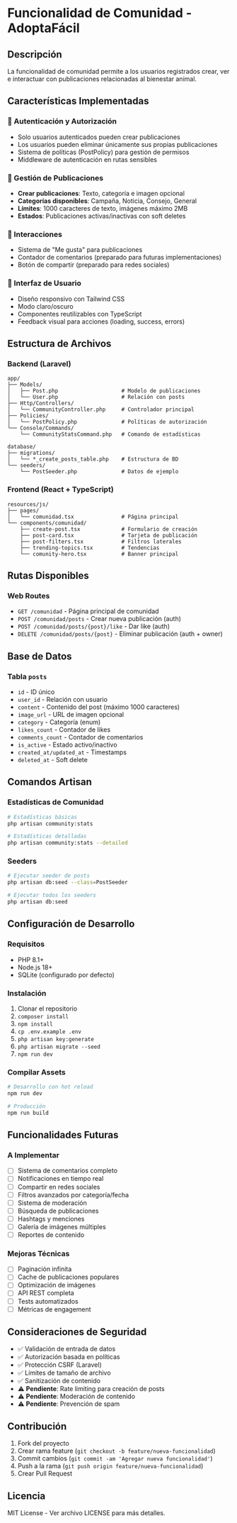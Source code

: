 # Funcionalidad de Comunidad - AdoptaFácil

## Descripción

La funcionalidad de comunidad permite a los usuarios registrados crear, ver e interactuar con publicaciones relacionadas al bienestar animal.

## Características Implementadas

### 🔐 Autenticación y Autorización

- Solo usuarios autenticados pueden crear publicaciones
- Los usuarios pueden eliminar únicamente sus propias publicaciones
- Sistema de políticas (PostPolicy) para gestión de permisos
- Middleware de autenticación en rutas sensibles

### 📝 Gestión de Publicaciones

- **Crear publicaciones**: Texto, categoría e imagen opcional
- **Categorías disponibles**: Campaña, Noticia, Consejo, General
- **Límites**: 1000 caracteres de texto, imágenes máximo 2MB
- **Estados**: Publicaciones activas/inactivas con soft deletes

### 💖 Interacciones

- Sistema de "Me gusta" para publicaciones
- Contador de comentarios (preparado para futuras implementaciones)
- Botón de compartir (preparado para redes sociales)

### 🎨 Interfaz de Usuario

- Diseño responsivo con Tailwind CSS
- Modo claro/oscuro
- Componentes reutilizables con TypeScript
- Feedback visual para acciones (loading, success, errors)

## Estructura de Archivos

### Backend (Laravel)

```
app/
├── Models/
│   ├── Post.php                    # Modelo de publicaciones
│   └── User.php                    # Relación con posts
├── Http/Controllers/
│   └── CommunityController.php     # Controlador principal
├── Policies/
│   └── PostPolicy.php              # Políticas de autorización
└── Console/Commands/
    └── CommunityStatsCommand.php   # Comando de estadísticas

database/
├── migrations/
│   └── *_create_posts_table.php    # Estructura de BD
└── seeders/
    └── PostSeeder.php              # Datos de ejemplo
```

### Frontend (React + TypeScript)

```
resources/js/
├── pages/
│   └── comunidad.tsx               # Página principal
└── components/comunidad/
    ├── create-post.tsx             # Formulario de creación
    ├── post-card.tsx               # Tarjeta de publicación
    ├── post-filters.tsx            # Filtros laterales
    ├── trending-topics.tsx         # Tendencias
    └── comunity-hero.tsx           # Banner principal
```

## Rutas Disponibles

### Web Routes

- `GET /comunidad` - Página principal de comunidad
- `POST /comunidad/posts` - Crear nueva publicación (auth)
- `POST /comunidad/posts/{post}/like` - Dar like (auth)
- `DELETE /comunidad/posts/{post}` - Eliminar publicación (auth + owner)

## Base de Datos

### Tabla `posts`

- `id` - ID único
- `user_id` - Relación con usuario
- `content` - Contenido del post (máximo 1000 caracteres)
- `image_url` - URL de imagen opcional
- `category` - Categoría (enum)
- `likes_count` - Contador de likes
- `comments_count` - Contador de comentarios
- `is_active` - Estado activo/inactivo
- `created_at/updated_at` - Timestamps
- `deleted_at` - Soft delete

## Comandos Artisan

### Estadísticas de Comunidad

```bash
# Estadísticas básicas
php artisan community:stats

# Estadísticas detalladas
php artisan community:stats --detailed
```

### Seeders

```bash
# Ejecutar seeder de posts
php artisan db:seed --class=PostSeeder

# Ejecutar todos los seeders
php artisan db:seed
```

## Configuración de Desarrollo

### Requisitos

- PHP 8.1+
- Node.js 18+
- SQLite (configurado por defecto)

### Instalación

1. Clonar el repositorio
2. `composer install`
3. `npm install`
4. `cp .env.example .env`
5. `php artisan key:generate`
6. `php artisan migrate --seed`
7. `npm run dev`

### Compilar Assets

```bash
# Desarrollo con hot reload
npm run dev

# Producción
npm run build
```

## Funcionalidades Futuras

### A Implementar

- [ ] Sistema de comentarios completo
- [ ] Notificaciones en tiempo real
- [ ] Compartir en redes sociales
- [ ] Filtros avanzados por categoría/fecha
- [ ] Sistema de moderación
- [ ] Búsqueda de publicaciones
- [ ] Hashtags y menciones
- [ ] Galería de imágenes múltiples
- [ ] Reportes de contenido

### Mejoras Técnicas

- [ ] Paginación infinita
- [ ] Cache de publicaciones populares
- [ ] Optimización de imágenes
- [ ] API REST completa
- [ ] Tests automatizados
- [ ] Métricas de engagement

## Consideraciones de Seguridad

- ✅ Validación de entrada de datos
- ✅ Autorización basada en políticas
- ✅ Protección CSRF (Laravel)
- ✅ Límites de tamaño de archivo
- ✅ Sanitización de contenido
- ⚠️ **Pendiente**: Rate limiting para creación de posts
- ⚠️ **Pendiente**: Moderación de contenido
- ⚠️ **Pendiente**: Prevención de spam

## Contribución

1. Fork del proyecto
2. Crear rama feature (`git checkout -b feature/nueva-funcionalidad`)
3. Commit cambios (`git commit -am 'Agregar nueva funcionalidad'`)
4. Push a la rama (`git push origin feature/nueva-funcionalidad`)
5. Crear Pull Request

## Licencia

MIT License - Ver archivo LICENSE para más detalles.
